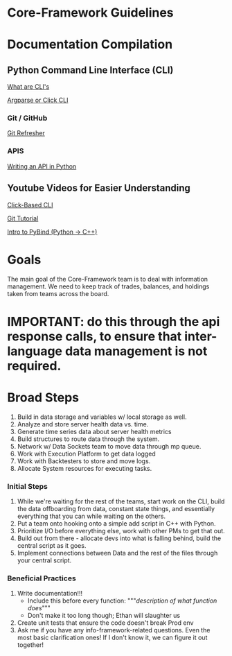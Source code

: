 # Core-Framework Guidelines

# Documentation Compilation

## Python Command Line Interface (CLI)

[What are CLI's](https://realpython.com/command-line-interfaces-python-argparse/)

[Argparse or Click CLI](https://towardsdatascience.com/how-to-write-user-friendly-command-line-interfaces-in-python-cc3a6444af8e)

### Git / GitHub

[Git Refresher](https://www.theodinproject.com/lessons/foundations-setting-up-git)

### APIS

[Writing an API in Python](https://towardsdatascience.com/the-right-way-to-build-an-api-with-python-cd08ab285f8f)

## Youtube Videos for Easier Understanding

[Click-Based CLI](https://www.youtube.com/watch?v=TVFO2ABZqK8&t=996s)

[Git Tutorial](https://www.youtube.com/watch?v=RGOj5yH7evk)

[Intro to PyBind (Python -> C++)](https://www.youtube.com/watch?v=_5T70cAXDJ0)

# Goals

The main goal of the Core-Framework team is to deal with information management. We need to keep track of trades, balances, and holdings taken from teams across the board.

# IMPORTANT: do this through the api response calls, to ensure that inter-language data management is not required.

# Broad Steps

1. Build in data storage and variables w/ local storage as well.
2. Analyze and store server health data vs. time.
3. Generate time series data about server health metrics
4. Build structures to route data through the system.
5. Network w/ Data Sockets team to move data through mp queue.
6. Work with Execution Platform to get data logged
7. Work with Backtesters to store and move logs.
8. Allocate System resources for executing tasks.

### Initial Steps

1. While we're waiting for the rest of the teams, start work on the CLI, build the data offboarding from data, constant state things, and essentially everything that you can while waiting on the others.
2. Put a team onto hooking onto a simple add script in C++ with Python.
3. Prioritize I/O before everything else, work with other PMs to get that out.
4. Build out from there - allocate devs into what is falling behind, build the central script as it goes.
5. Implement connections between Data and the rest of the files through your central script.

### Beneficial Practices

1. Write documentation!!!
   - Include this before every function: """_description of what function does_"""
   - Don't make it too long though; Ethan will slaughter us
2. Create unit tests that ensure the code doesn't break Prod env
3. Ask me if you have any info-framework-related questions. Even the most basic clarification ones! If I don't know it, we can figure it out together!
